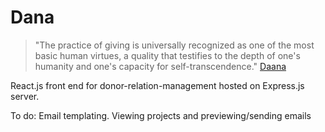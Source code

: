 Dana
====
>"The practice of giving is universally recognized as one of the most basic human 
>virtues, a quality that testifies to the depth of one's humanity and one's capacity for 
>self-transcendence." [Daana](http://www.vipassanadhura.com/Daana.html)

React.js front end for donor-relation-management hosted on Express.js server.

To do:
Email templating.
Viewing projects and previewing/sending emails